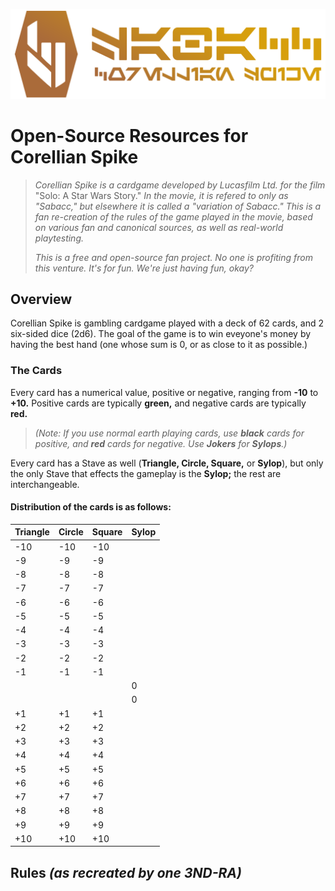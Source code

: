 ![Corellian Spike Logo in Aurebesh](https://github.com/Corellian-Spike/Corellian-Spike.github.io/blob/master/Sabacc/logo/CS-Header-2-grad.png?raw=true)
# Open-Source Resources for Corellian Spike
> _Corellian Spike is a cardgame developed by Lucasfilm Ltd. for the film_ "Solo: A Star Wars Story." _In the movie, it is refered to only as "Sabacc," but elsewhere it is called a "variation of Sabacc."_
>_This is a fan re-creation of the rules of the game played in the movie, based on various fan and canonical sources, as well as real-world playtesting._
>
>_This is a free and open-source fan project. No one is profiting from this venture. It's for fun. We're just having fun, okay?_

## Overview
Corellian Spike is gambling cardgame played with a deck of 62 cards, and 2 six-sided dice (2d6). The goal of the game is to win eveyone's money by having the best hand (one whose sum is 0, or as close to it as possible.) 
### The Cards
Every card has a numerical value, positive or negative, ranging from __-10__ to __+10.__ Positive cards are typically __green,__ and negative cards are typically __red.__
> _(Note: If you use normal earth playing cards, use __black__ cards for positive, and __red__ cards for negative. Use __Jokers__ for __Sylops__.)_

Every card has a Stave as well (__Triangle, Circle, Square,__ or __Sylop__), but only the only Stave that effects the gameplay is the __Sylop;__ the rest are interchangeable.

#### Distribution of the cards is as follows:
Triangle | Circle | Square | Sylop
---|---|---|---
-10 | -10 | -10 | 
-9 | -9 | -9 | 
-8 | -8 | -8 | 
-7 | -7 | -7 | 
-6 | -6 | -6 | 
-5 | -5 | -5 | 
-4 | -4 | -4 | 
-3 | -3 | -3 | 
-2 | -2 | -2 |
-1 | -1 | -1 | 
| | | | 0
| | | | 0
+1 | +1 | +1 | 
+2 | +2 | +2 | 
+3 | +3 | +3 | 
+4 | +4 | +4 | 
+5 | +5 | +5 | 
+6 | +6 | +6 | 
+7 | +7 | +7 | 
+8 | +8 | +8 | 
+9 | +9 | +9 | 
+10 | +10 | +10 | 
 


## Rules _(as recreated by one 3ND-RA)_
